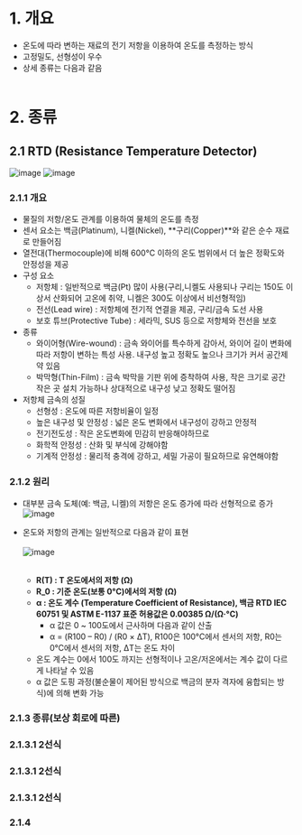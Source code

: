 # 1. 개요
- 온도에 따라 변하는 재료의 전기 저항을 이용하여 온도를 측정하는 방식
- 고정밀도, 선형성이 우수
- 상세 종류는 다음과 같음
</BR></BR>

# 2. 종류

## 2.1 RTD (Resistance Temperature Detector)
![image](https://github.com/user-attachments/assets/5c43ac17-8bfc-4048-ac0c-f26796b47e29)
![image](https://github.com/user-attachments/assets/1545dd34-b779-47e9-87bc-dd1a96db8f9d)
</BR>

### 2.1.1 개요
- 물질의 저항/온도 관계를 이용하여 물체의 온도를 측정
- 센서 요소는 백금(Platinum), 니켈(Nickel), **구리(Copper)**와 같은 순수 재료로 만들어짐
- 열전대(Thermocouple)에 비해 600°C 이하의 온도 범위에서 더 높은 정확도와 안정성을 제공
- 구성 요소
  - 저항체 : 일반적으로 백금(Pt) 많이 사용(구리,니켈도 사용되나 구리는 150도 이상서 산화되어 고온에 취약, 니켈은 300도 이상에서 비선형적임)
  - 전선(Lead wire) : 저항체에 전기적 연결을 제공, 구리/금속 도선 사용
  - 보호 튜브(Protective Tube) : 세라믹, SUS 등으로 저항체와 전선을 보호
- 종류
  - 와이어형(Wire-wound) : 금속 와이어를 특수하게 감아서, 와이어 길이 변화에 따라 저항이 변하는 특성 사용. 내구성 높고 정확도 높으나 크기가 커서 공간제약 있음
  - 박막형(Thin-Film) : 금속 박막을 기판 위에 증착하여 사용, 작은 크기로 공간 작은 곳 설치 가능하나 상대적으로 내구성 낮고 정확도 떨어짐
- 저항체 금속의 성질 
  - 선형성 : 온도에 따른 저항비율이 일정
  - 높은 내구성 및 안정성 : 넓은 온도 변화에서 내구성이 강하고 안정적 
  - 전기전도성 : 작은 온도변화에 민감히 반응해야하므로
  - 화학적 안정성 : 산화 및 부식에 강해야함
  - 기계적 안정성 : 물리적 충격에 강하고, 세밀 가공이 필요하므로 유연해야함

### 2.1.2 원리
- 대부분 금속 도체(예: 백금, 니켈)의 저항은 온도 증가에 따라 선형적으로 증가
  ![image](https://github.com/user-attachments/assets/a402cd8b-b395-4271-8ad3-ef0cf37bb7d9) </BR>

- 온도와 저항의 관계는 일반적으로 다음과 같이 표현</BR></BR>
  ![image](https://github.com/user-attachments/assets/3756b167-a31b-4e9e-83dc-e40f092e80f7)</BR></BR>
  - **R(T) : T 온도에서의 저항 (Ω)**
  - **R_0 : 기준 온도(보통 0°C)에서의 저항 (Ω)**
  - **α : 온도 계수 (Temperature Coefficient of Resistance), 백금 RTD IEC 60751 및 ASTM E-1137 표준 허용값은 0.00385 Ω/(Ω·°C)**
    - α 값은 0 ~ 100도에서 근사하며 다음과 같이 산출
    - α = (R100 – R0) / (R0 × ΔT), R100은 100°C에서 센서의 저항, R0는 0°C에서 센서의 저항, ΔT는 온도 차이
  - 온도 계수는 0에서 100도 까지는 선형적이나 고온/저온에서는 계수 값이 다르게 나타날 수 있음
  - α 값은 도핑 과정(불순물이 제어된 방식으로 백금의 분자 격자에 융합되는 방식)에 의해 변화 가능 </BR>



### 2.1.3 종류(보상 회로에 따른)

### 2.1.3.1 2선식
### 2.1.3.1 2선식
### 2.1.3.1 2선식

### 2.1.4 
  
